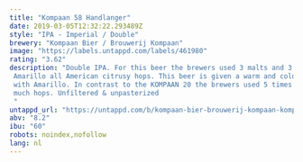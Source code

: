 ```yaml
---
title: "Kompaan 58 Handlanger"
date: 2019-03-05T12:32:22.293489Z
style: "IPA - Imperial / Double"
brewery: "Kompaan Bier / Brouwerij Kompaan"
image: "https://labels.untappd.com/labels/461980"
rating: "3.62"
description: "Double IPA. For this beer the brewers used 3 malts and 3 hops, Simcoe, Cascade, Amarillo all American citrusy hops. This beer is given a warm and cold dry hopping with Amarillo. In contrast to the KOMPAAN 20 the brewers used 5 times as much hops. Unfiltered & unpasterized "
untappd_url: "https://untappd.com/b/kompaan-bier-brouwerij-kompaan-kompaan-58-handlanger/461980"
abv: "8.2"
ibu: "60"
robots: noindex,nofollow
lang: nl
---
```

